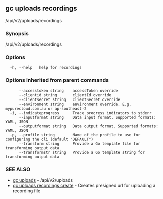 ## gc uploads recordings

/api/v2/uploads/recordings

### Synopsis

/api/v2/uploads/recordings

### Options

```
  -h, --help   help for recordings
```

### Options inherited from parent commands

```
      --accesstoken string    accessToken override
      --clientid string       clientId override
      --clientsecret string   clientSecret override
      --environment string    environment override. E.g. mypurecloud.com.au or ap-southeast-2
  -i, --indicateprogress      Trace progress indicators to stderr
      --inputformat string    Data input format. Supported formats: YAML, JSON
      --outputformat string   Data output format. Supported formats: YAML, JSON
  -p, --profile string        Name of the profile to use for configuring the cli (default "DEFAULT")
      --transform string      Provide a Go template file for transforming output data
      --transformstr string   Provide a Go template string for transforming output data
```

### SEE ALSO

* [gc uploads](gc_uploads.html)	 - /api/v2/uploads
* [gc uploads recordings create](gc_uploads_recordings_create.html)	 - Creates presigned url for uploading a recording file



